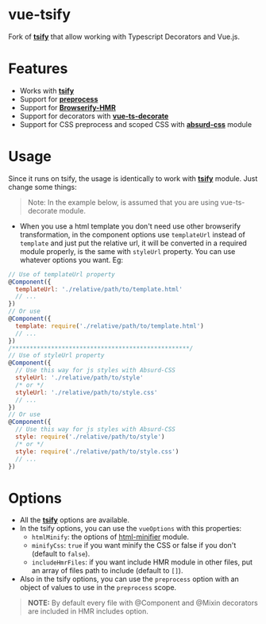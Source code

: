 # vue-tsify

Fork of [**tsify**](https://github.com/TypeStrong/tsify) that allow working with Typescript Decorators and Vue.js.

# Features

* Works with [**tsify**](https://github.com/TypeStrong/tsify)
* Support for [**preprocess**](https://github.com/jsoverson/preprocess)
* Support for [**Browserify-HMR**](https://github.com/AgentME/browserify-hmr)
* Support for decorators with [**vue-ts-decorate**](https://github.com/InDIOS/vue-ts-decorate)
* Support for CSS preprocess and scoped CSS with [**absurd-css**](https://github.com/InDIOS/absurd-css) module

# Usage

Since it runs on tsify, the usage is identically to work with [**tsify**](https://github.com/TypeStrong/tsify) module. Just change some things:

> Note: In the example below, is assumed that you are using vue-ts-decorate module.

* When you use a html template you don't need
 use other browserify transformation, in the component 
 options use `templateUrl` instead of `template` and just 
 put the relative url, it will be converted in a required
 module properly, is the same with `styleUrl` property. You can use
 whatever options you want. Eg:

```javascript
// Use of templateUrl property
@Component({
  templateUrl: './relative/path/to/template.html'
  // ...
})
// Or use
@Component({
  template: require('./relative/path/to/template.html')
  // ...
})
/**************************************************/
// Use of styleUrl property
@Component({
  // Use this way for js styles with Absurd-CSS
  styleUrl: './relative/path/to/style'
  /* or */
  styleUrl: './relative/path/to/style.css'
  // ...
})
// Or use
@Component({
  // Use this way for js styles with Absurd-CSS
  style: require('./relative/path/to/style')
  /* or */
  style: require('./relative/path/to/style.css')
  // ...
})
```
# Options
* All the [**tsify**](https://github.com/TypeStrong/tsify) options are available.
* In the tsify options, you can use the `vueOptions` with this properties:
  * `htmlMinify`: the options of [html-minifier](https://github.com/kangax/html-minifier) module.
  * `minifyCss`: `true` if you want minify the CSS or false if you don't (default to `false`).
  * `includeHmrFiles`: if you want include HMR module in other files, put an array of files path to include (default to `[]`).
* Also in the tsify options, you can use the `preprocess` option with an object of values to use in the `preprocess` scope.

> **NOTE:** By default every file with @Component and @Mixin decorators are included in HMR includes option.
